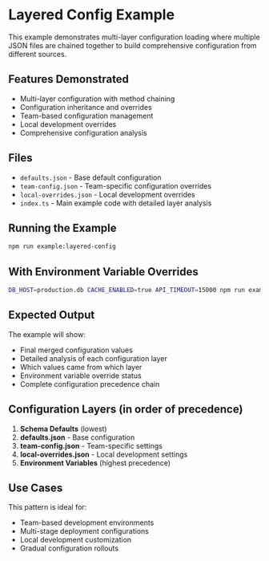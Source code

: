 # Layered Config Example

This example demonstrates multi-layer configuration loading where multiple JSON files are chained together to build comprehensive configuration from different sources.

## Features Demonstrated

- Multi-layer configuration with method chaining
- Configuration inheritance and overrides
- Team-based configuration management
- Local development overrides
- Comprehensive configuration analysis

## Files

- `defaults.json` - Base default configuration
- `team-config.json` - Team-specific configuration overrides
- `local-overrides.json` - Local development overrides
- `index.ts` - Main example code with detailed layer analysis

## Running the Example

```bash
npm run example:layered-config
```

## With Environment Variable Overrides

```bash
DB_HOST=production.db CACHE_ENABLED=true API_TIMEOUT=15000 npm run example:layered-config
```

## Expected Output

The example will show:

- Final merged configuration values
- Detailed analysis of each configuration layer
- Which values came from which layer
- Environment variable override status
- Complete configuration precedence chain

## Configuration Layers (in order of precedence)

1. **Schema Defaults** (lowest)
2. **defaults.json** - Base configuration
3. **team-config.json** - Team-specific settings
4. **local-overrides.json** - Local development settings
5. **Environment Variables** (highest precedence)

## Use Cases

This pattern is ideal for:

- Team-based development environments
- Multi-stage deployment configurations
- Local development customization
- Gradual configuration rollouts
